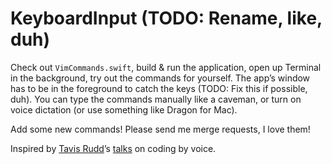 # KeyboardInput (TODO: Rename, like, duh)
Check out `VimCommands.swift`, build & run the application, open up Terminal in the background, try out the commands for yourself. The app’s window has to be in the foreground to catch the keys (TODO: Fix this if possible, duh). You can type the commands manually like a caveman, or turn on voice dictation (or use something like Dragon for Mac).

Add some new commands! Please send me merge requests, I love them!

Inspired by [Tavis Rudd](https://github.com/tavisrudd)’s [talks](https://www.infoq.com/presentations/Programming-Voice/) on coding by voice.
